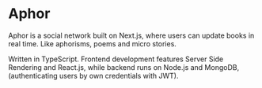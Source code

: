 # Aphor

Aphor is a social network built on Next.js, where users can update books in real time. Like aphorisms, poems and micro stories.

Written in TypeScript. Frontend development features Server Side Rendering and React.js, while backend runs on Node.js and MongoDB, (authenticating users by own credentials with JWT).
